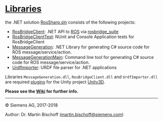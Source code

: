 # [Libraries](https://github.com/siemens/ros-sharp/tree/master/Libraries) #
 the .NET solution [RosSharp.sln](https://github.com/siemens/ros-sharp/tree/master/Libraries/RoRosSharp.sln) consists of the following projects:

 * [RosBridgeClient](https://github.com/siemens/ros-sharp/tree/master/Libraries/RosBridgeClient): .NET API to [ROS](http://www.ros.org/) via [rosbridge_suite](http://wiki.ros.org/rosbridge_suite)
 * [RosBridgeClientTest](https://github.com/siemens/ros-sharp/tree/master/Libraries/RosBridgeClientTest): NUnit and Console Application tests for RosBridgeClient
  * [MessageGeneration](https://github.com/sye8/ros-sharp/tree/master/Libraries/MessageGeneration): .NET Library for generating C# source code for ROS message/service/action.
 * [MessageGenerationMain](https://github.com/sye8/ros-sharp/tree/master/Libraries/MessageGenerationMain): Command line tool for generating C# source code for ROS message/service/action.
 * [UrdfImporter](https://github.com/siemens/ros-sharp/tree/master/Libraries/UrdfImporter): URDF file parser for .NET applications

Libraries `MessageGeneration.dll`, `RosBridgeClient.dll` and `UrdfImporter.dll` are required [plugins](https://github.com/siemens/ros-sharp/Unity3D/Assets/RosSharp/Plugins/) for the Unity project [Unity3D](https://github.com/siemens/ros-sharp/tree/master/Unity3D).

__Please see the [Wiki](https://github.com/siemens/ros-sharp/wiki) for further info.__

---

© Siemens AG, 2017-2018

Author: Dr. Martin Bischoff (martin.bischoff@siemens.com)
